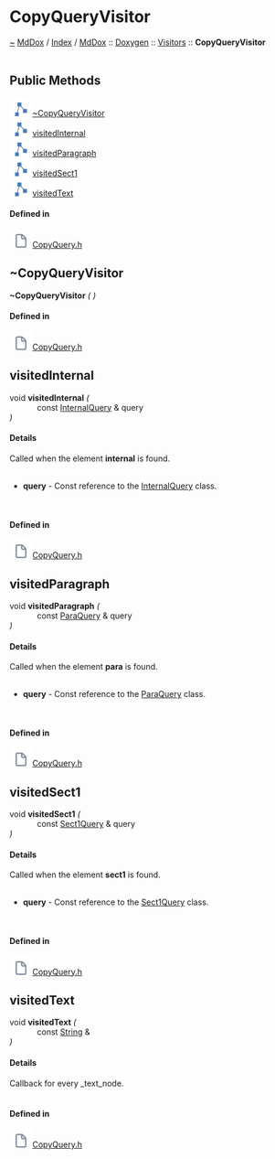 <a id="copyqueryvisitor"></a>
<h1>CopyQueryVisitor</h1>
<a id="classMdDox_1_1Doxygen_1_1Visitors_1_1CopyQueryVisitor"></a>
<a href="https://github.com/CharlesCarley/MdDox#~">~</a>
<a href="indexpage.md#mddox">MdDox</a>
<span class="inline-text">/</span>
<a href="index.md#index">Index</a>
<span class="inline-text">/</span>
<a href="namespaceMdDox.md#mddox">MdDox</a>
<span class="inline-text">::</span>
<a href="namespaceMdDox_1_1Doxygen.md#doxygen">Doxygen</a>
<span class="inline-text">::</span>
<a href="namespaceMdDox_1_1Doxygen_1_1Visitors.md#visitors">Visitors</a>
<span class="inline-text">::</span>
<span class="bold-text"><b>CopyQueryVisitor</b></span>
<br/>
<br/>
<a id="public-methods"></a>
<h2>Public Methods</h2>
<span class="icon-list-item"><a href="#~copyqueryvisitor" class="icon-list-item"><img src="../images/class.svg" class="icon-list-item"/><span class="icon-list-item">~CopyQueryVisitor</span>
</a>
</span>
<br/>
<span class="icon-list-item"><a href="#visitedinternal" class="icon-list-item"><img src="../images/class.svg" class="icon-list-item"/><span class="icon-list-item">visitedInternal</span>
</a>
</span>
<br/>
<span class="icon-list-item"><a href="#visitedparagraph" class="icon-list-item"><img src="../images/class.svg" class="icon-list-item"/><span class="icon-list-item">visitedParagraph</span>
</a>
</span>
<br/>
<span class="icon-list-item"><a href="#visitedsect1" class="icon-list-item"><img src="../images/class.svg" class="icon-list-item"/><span class="icon-list-item">visitedSect1</span>
</a>
</span>
<br/>
<span class="icon-list-item"><a href="#visitedtext" class="icon-list-item"><img src="../images/class.svg" class="icon-list-item"/><span class="icon-list-item">visitedText</span>
</a>
</span>
<br/>
<a id="defined-in"></a>
<h4>Defined in</h4>
<span class="icon-list-item"><a href="https://github.com/CharlesCarley/MdDox/blob/master/Tools/Doxygen/CopyQuery.h#L31" class="icon-list-item"><img src="../images/file.svg" class="icon-list-item"/><span class="icon-list-item">CopyQuery.h</span>
</a>
</span>
<a id="~copyqueryvisitor"></a>
<h2>~CopyQueryVisitor</h2>
<span class="bold-text"><b>~CopyQueryVisitor</b></span>
<span class="italic-text"><i>(</i></span>
<span class="italic-text"><i>)</i></span>
<a id="defined-in"></a>
<h4>Defined in</h4>
<span class="icon-list-item"><a href="https://github.com/CharlesCarley/MdDox/blob/master/Tools/Doxygen/CopyQuery.h#L33" class="icon-list-item"><img src="../images/file.svg" class="icon-list-item"/><span class="icon-list-item">CopyQuery.h</span>
</a>
</span>
<br/>
<a id="visitedinternal"></a>
<h2>visitedInternal</h2>
<span class="inline-text">void</span>
<span class="bold-text"><b>visitedInternal</b></span>
<span class="italic-text"><i>(</i></span>
<div class="paragraph">
<span class="paragraph"><img src="../images/horSpace24px.svg"/><span class="inline-text">const </span>
<a href="classMdDox_1_1Doxygen_1_1InternalQuery.md#internalquery">InternalQuery</a>
<span class="inline-text"> &amp;</span>
<span class="inline-text">query</span>
</span>
</div>
<span class="italic-text"><i>)</i></span>
<a id="details"></a>
<h4>Details</h4>
<span class="inline-text">Called when the element </span>
<span class="bold-text"><b>internal</b></span>
<span class="inline-text"> is found. </span>
<br/>
<br/>
<ul>
<li><span class="bold-text"><b>query</b></span>
<span class="inline-text"> - </span>
<span class="inline-text">Const reference to the </span>
<a href="classMdDox_1_1Doxygen_1_1InternalQuery.md#internalquery">InternalQuery</a>
<span class="inline-text"> class. </span>
</li>
</ul>
<br/>
<a id="defined-in"></a>
<h4>Defined in</h4>
<span class="icon-list-item"><a href="https://github.com/CharlesCarley/MdDox/blob/master/Tools/Doxygen/CopyQuery.h#L53" class="icon-list-item"><img src="../images/file.svg" class="icon-list-item"/><span class="icon-list-item">CopyQuery.h</span>
</a>
</span>
<br/>
<a id="visitedparagraph"></a>
<h2>visitedParagraph</h2>
<span class="inline-text">void</span>
<span class="bold-text"><b>visitedParagraph</b></span>
<span class="italic-text"><i>(</i></span>
<div class="paragraph">
<span class="paragraph"><img src="../images/horSpace24px.svg"/><span class="inline-text">const </span>
<a href="classMdDox_1_1Doxygen_1_1ParaQuery.md#paraquery">ParaQuery</a>
<span class="inline-text"> &amp;</span>
<span class="inline-text">query</span>
</span>
</div>
<span class="italic-text"><i>)</i></span>
<a id="details"></a>
<h4>Details</h4>
<span class="inline-text">Called when the element </span>
<span class="bold-text"><b>para</b></span>
<span class="inline-text"> is found. </span>
<br/>
<br/>
<ul>
<li><span class="bold-text"><b>query</b></span>
<span class="inline-text"> - </span>
<span class="inline-text">Const reference to the </span>
<a href="classMdDox_1_1Doxygen_1_1ParaQuery.md#paraquery">ParaQuery</a>
<span class="inline-text"> class. </span>
</li>
</ul>
<br/>
<a id="defined-in"></a>
<h4>Defined in</h4>
<span class="icon-list-item"><a href="https://github.com/CharlesCarley/MdDox/blob/master/Tools/Doxygen/CopyQuery.h#L43" class="icon-list-item"><img src="../images/file.svg" class="icon-list-item"/><span class="icon-list-item">CopyQuery.h</span>
</a>
</span>
<br/>
<a id="visitedsect1"></a>
<h2>visitedSect1</h2>
<span class="inline-text">void</span>
<span class="bold-text"><b>visitedSect1</b></span>
<span class="italic-text"><i>(</i></span>
<div class="paragraph">
<span class="paragraph"><img src="../images/horSpace24px.svg"/><span class="inline-text">const </span>
<a href="classMdDox_1_1Doxygen_1_1Sect1Query.md#sect1query">Sect1Query</a>
<span class="inline-text"> &amp;</span>
<span class="inline-text">query</span>
</span>
</div>
<span class="italic-text"><i>)</i></span>
<a id="details"></a>
<h4>Details</h4>
<span class="inline-text">Called when the element </span>
<span class="bold-text"><b>sect1</b></span>
<span class="inline-text"> is found. </span>
<br/>
<br/>
<ul>
<li><span class="bold-text"><b>query</b></span>
<span class="inline-text"> - </span>
<span class="inline-text">Const reference to the </span>
<a href="classMdDox_1_1Doxygen_1_1Sect1Query.md#sect1query">Sect1Query</a>
<span class="inline-text"> class. </span>
</li>
</ul>
<br/>
<a id="defined-in"></a>
<h4>Defined in</h4>
<span class="icon-list-item"><a href="https://github.com/CharlesCarley/MdDox/blob/master/Tools/Doxygen/CopyQuery.h#L48" class="icon-list-item"><img src="../images/file.svg" class="icon-list-item"/><span class="icon-list-item">CopyQuery.h</span>
</a>
</span>
<br/>
<a id="visitedtext"></a>
<h2>visitedText</h2>
<span class="inline-text">void</span>
<span class="bold-text"><b>visitedText</b></span>
<span class="italic-text"><i>(</i></span>
<div class="paragraph">
<span class="paragraph"><img src="../images/horSpace24px.svg"/><span class="inline-text">const </span>
<a href="namespaceMdDox.md#string">String</a>
<span class="inline-text"> &amp;</span>
</span>
</div>
<span class="italic-text"><i>)</i></span>
<a id="details"></a>
<h4>Details</h4>
<span class="inline-text">Callback for every _text_node. </span>
<br/>
<br/>
<a id="defined-in"></a>
<h4>Defined in</h4>
<span class="icon-list-item"><a href="https://github.com/CharlesCarley/MdDox/blob/master/Tools/Doxygen/CopyQuery.h#L38" class="icon-list-item"><img src="../images/file.svg" class="icon-list-item"/><span class="icon-list-item">CopyQuery.h</span>
</a>
</span>
<br/>
</div>
</div>
</body>
</html>
